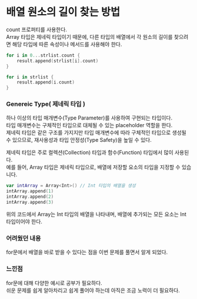 # 배열 원소의 길이 찾는 방법
count 프로퍼티를 사용한다.<br>
Array 타입은 제네릭 타입이기 때문에, 다른 타입의 배열에서 각 원소의 길이를 찾으려면 해당
타입에 따른 속성이나 메서드를 사용해야 한다.<br>

```swift
for i in 0...strlist.count {
    result.append(strlist[i].count)
}

for i in strlist {
    result.append(i.count)
}

```
### Genereic Type( 제네릭 타입 )
하나 이상의 타입 매개변수(Type Parameter)를 사용하여 구현되는 타입이다.<br>
타입 매개변수는 구체적인 타입으로 대체될 수 있는 placeholder 역할을 한다.<br>
제네릭 타입은 같은 구조를 가지지만 타입 매개변수에 따라 구체적인 타입으로 생성될 수 있으므로, 재사용성과 타입 안정성(Type Safety)을 높일 수 있다.<br>

제네릭 타입은 주로 컬렉션(Collection) 타입과 함수(Function) 타입에서 많이 사용된다.<br>
예를 들어, Array 타입은 제네릭 타입으로, 배열에 저장할 요소의 타입을 지정할 수 있습니다.<br>

```swift
var intArray = Array<Int>() // Int 타입의 배열을 생성
intArray.append(1)
intArray.append(2)
intArray.append(3)
```
위의 코드에서 Array<Int>는 Int 타입의 배열을 나타내며, 배열에 추가되는 모든 요소는 Int 타입이어야 한다.

### 어려웠던 내용<br>
for문에서 배열을 바로 받을 수 있다는 점을 이번 문제를 풀면서 알게 되었다. 


  

### 느낀점<br>
for문에 대해 다양한 예시로 공부가 필요하다.<br>
쉬운 문제를 쉽게 알아차리고 쉽게 풀어야 하는데 아직은 조금 노력이 더 필요하다.
